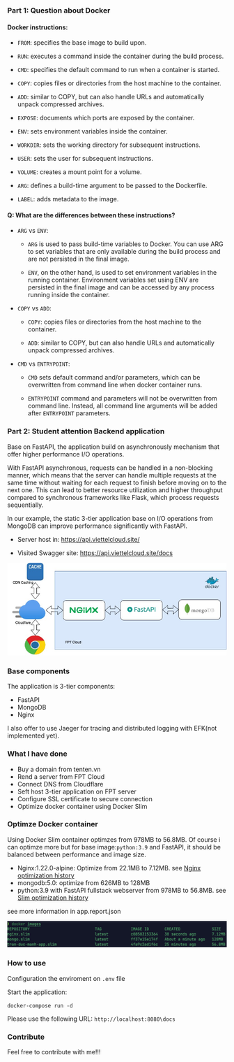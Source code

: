 ### Part 1: Question about Docker

#### Docker instructions:

- `FROM`: specifies the base image to build upon.

- `RUN`: executes a command inside the container during the build process.

- `CMD`: specifies the default command to run when a container is started.

- `COPY`: copies files or directories from the host machine to the container.

- `ADD`: similar to COPY, but can also handle URLs and automatically unpack compressed archives.

- `EXPOSE`: documents which ports are exposed by the container.

- `ENV`: sets environment variables inside the container.

- `WORKDIR`: sets the working directory for subsequent instructions.

- `USER`: sets the user for subsequent instructions.

- `VOLUME`: creates a mount point for a volume.

- `ARG`: defines a build-time argument to be passed to the Dockerfile.

- `LABEL`: adds metadata to the image.

#### Q: What are the differences between these instructions?

- `ARG` vs `ENV`:

    - `ARG` is used to pass build-time variables to Docker. You can use ARG to set variables that are only available during the build process and are not persisted in the final image.

    - `ENV`, on the other hand, is used to set environment variables in the running container. Environment variables set using ENV are persisted in the final image and can be accessed by any process running inside the container. 

- `COPY` vs `ADD`: 
    - `COPY`: copies files or directories from the host machine to the container.

    - `ADD`: similar to COPY, but can also handle URLs and automatically unpack compressed archives.

- `CMD` vs `ENTRYPOINT`:
    - `CMD` sets default command and/or parameters, which can be overwritten from command line when docker container runs.

    - `ENTRYPOINT` command and parameters will not be overwritten from command line. Instead, all command line arguments will be added after `ENTRYPOINT` parameters.

### Part 2: Student attention Backend application

Base on FastAPI, the application build on asynchronously mechanism that offer higher performance I/O operations.

With FastAPI asynchronous, requests can be handled in a non-blocking manner, which means that the server can handle multiple requests at the same time without waiting for each request to finish before moving on to the next one. This can lead to better resource utilization and higher throughput compared to synchronous frameworks like Flask, which process requests sequentially.

In our example, the static 3-tier application base on I/O operations from MongoDB can improve performance significantly with FastAPI.


- Server host in: https://api.viettelcloud.site/ 

- Visited Swagger site: https://api.viettelcloud.site/docs

![viettelcloud](images/lab1.jpg)

### Base components
The application is 3-tier components:
 - FastAPI
 - MongoDB
 - Nginx

I also offer to use Jaeger for tracing and distributed logging with EFK(not implemented yet).

### What I have done

- Buy a domain from tenten.vn
- Rend a server from FPT Cloud
- Connect DNS from Cloudflare
- Seft host 3-tier application on FPT server
- Configure SSL certificate to secure connection
- Optimize docker container using Docker Slim


### Optimze Docker container 

Using Docker Slim container optimzes from 978MB to 56.8MB. Of course i can optimze more but for base image:`python:3.9` and FastAPI, it should be balanced between performance and image size.

- Nginx:1.22.0-alpine: Optimize from 22.1MB to 7.12MB. see [Nginx optimization history](https://github.com/manhtd98/Viettel-Digital-Talent-2023/blob/lab1-docker/1.%20Containerization/Tran-Duc-Manh/nginx.report.json)
- mongodb:5.0: optimize from 626MB to 128MB
- python:3.9 with FastAPI fullstack webserver from 978MB to 56.8MB. see [Slim optimization history](https://github.com/manhtd98/Viettel-Digital-Talent-2023/blob/lab1-docker/1.%20Containerization/Tran-Duc-Manh/app.report.json)

see more information in app.report.json

![viettelcloud](images/image.png)

### How to use

Configuration the enviroment on `.env` file

Start the application: 

```
docker-compose run -d
```

Please use the following URL: `http://localhost:8080\docs`

### Contribute

Feel free to contribute with me!!!